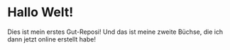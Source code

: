 # Hallo Welt!


Dies ist mein erstes Gut-Reposi!
Und das ist meine zweite Büchse, die ich dann jetzt online erstellt habe!

